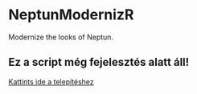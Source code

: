 # NeptunModernizR
Modernize the looks of Neptun.

## Ez a script még fejelesztés alatt áll!

[Kattints ide a telepítéshez](https://github.com/Czompi/NeptunModernizR/raw/master/NeptunModernizR.user.js)